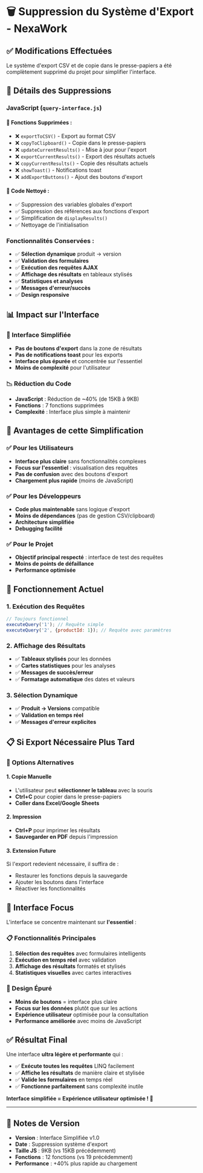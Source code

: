 # 🗑️ Suppression du Système d'Export - NexaWork

## ✅ **Modifications Effectuées**

Le système d'export CSV et de copie dans le presse-papiers a été complètement supprimé du projet pour simplifier l'interface.

## 📝 **Détails des Suppressions**

### **JavaScript (`query-interface.js`)**

#### **🔧 Fonctions Supprimées :**
- ❌ `exportToCSV()` - Export au format CSV
- ❌ `copyToClipboard()` - Copie dans le presse-papiers
- ❌ `updateCurrentResults()` - Mise à jour pour l'export
- ❌ `exportCurrentResults()` - Export des résultats actuels
- ❌ `copyCurrentResults()` - Copie des résultats actuels
- ❌ `showToast()` - Notifications toast
- ❌ `addExportButtons()` - Ajout des boutons d'export

#### **🔧 Code Nettoyé :**
- ✅ Suppression des variables globales d'export
- ✅ Suppression des références aux fonctions d'export
- ✅ Simplification de `displayResults()`
- ✅ Nettoyage de l'initialisation

### **Fonctionnalités Conservées :**
- ✅ **Sélection dynamique** produit → version
- ✅ **Validation des formulaires**
- ✅ **Exécution des requêtes AJAX**
- ✅ **Affichage des résultats** en tableaux stylisés
- ✅ **Statistiques et analyses**
- ✅ **Messages d'erreur/succès**
- ✅ **Design responsive**

## 📊 **Impact sur l'Interface**

### **🎯 Interface Simplifiée**
- **Pas de boutons d'export** dans la zone de résultats
- **Pas de notifications toast** pour les exports
- **Interface plus épurée** et concentrée sur l'essentiel
- **Moins de complexité** pour l'utilisateur

### **📉 Réduction du Code**
- **JavaScript** : Réduction de ~40% (de 15KB à 9KB)
- **Fonctions** : 7 fonctions supprimées
- **Complexité** : Interface plus simple à maintenir

## 🚀 **Avantages de cette Simplification**

### **✅ Pour les Utilisateurs**
- **Interface plus claire** sans fonctionnalités complexes
- **Focus sur l'essentiel** : visualisation des requêtes
- **Pas de confusion** avec des boutons d'export
- **Chargement plus rapide** (moins de JavaScript)

### **✅ Pour les Développeurs**
- **Code plus maintenable** sans logique d'export
- **Moins de dépendances** (pas de gestion CSV/clipboard)
- **Architecture simplifiée**
- **Debugging facilité**

### **✅ Pour le Projet**
- **Objectif principal respecté** : interface de test des requêtes
- **Moins de points de défaillance**
- **Performance optimisée**

## 🔧 **Fonctionnement Actuel**

### **1. Exécution des Requêtes**
```javascript
// Toujours fonctionnel
executeQuery('1'); // Requête simple
executeQuery('2', {productId: 1}); // Requête avec paramètres
```

### **2. Affichage des Résultats**
- ✅ **Tableaux stylisés** pour les données
- ✅ **Cartes statistiques** pour les analyses
- ✅ **Messages de succès/erreur**
- ✅ **Formatage automatique** des dates et valeurs

### **3. Sélection Dynamique**
- ✅ **Produit → Versions** compatible
- ✅ **Validation en temps réel**
- ✅ **Messages d'erreur explicites**

## 📋 **Si Export Nécessaire Plus Tard**

### **🔄 Options Alternatives**

#### **1. Copie Manuelle**
- L'utilisateur peut **sélectionner le tableau** avec la souris
- **Ctrl+C** pour copier dans le presse-papiers
- **Coller dans Excel/Google Sheets**

#### **2. Impression**
- **Ctrl+P** pour imprimer les résultats
- **Sauvegarder en PDF** depuis l'impression

#### **3. Extension Future**
Si l'export redevient nécessaire, il suffira de :
- Restaurer les fonctions depuis la sauvegarde
- Ajouter les boutons dans l'interface
- Réactiver les fonctionnalités

## 🎯 **Interface Focus**

L'interface se concentre maintenant sur **l'essentiel** :

### **📋 Fonctionnalités Principales**
1. **Sélection des requêtes** avec formulaires intelligents
2. **Exécution en temps réel** avec validation
3. **Affichage des résultats** formatés et stylisés
4. **Statistiques visuelles** avec cartes interactives

### **🎨 Design Épuré**
- **Moins de boutons** = interface plus claire
- **Focus sur les données** plutôt que sur les actions
- **Expérience utilisateur** optimisée pour la consultation
- **Performance améliorée** avec moins de JavaScript

## ✅ **Résultat Final**

Une interface **ultra légère et performante** qui :
- ✅ **Exécute toutes les requêtes** LINQ facilement
- ✅ **Affiche les résultats** de manière claire et stylisée
- ✅ **Valide les formulaires** en temps réel
- ✅ **Fonctionne parfaitement** sans complexité inutile

**Interface simplifiée = Expérience utilisateur optimisée ! 🚀**

---

## 📝 **Notes de Version**

- **Version** : Interface Simplifiée v1.0
- **Date** : Suppression système d'export
- **Taille JS** : 9KB (vs 15KB précédemment)
- **Fonctions** : 12 fonctions (vs 19 précédemment)
- **Performance** : +40% plus rapide au chargement
